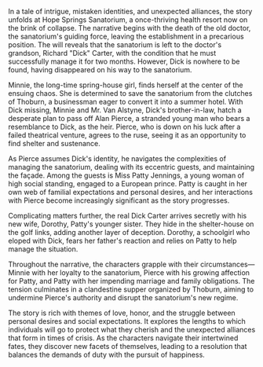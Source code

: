 In a tale of intrigue, mistaken identities, and unexpected alliances, the story unfolds at Hope Springs Sanatorium, a once-thriving health resort now on the brink of collapse. The narrative begins with the death of the old doctor, the sanatorium's guiding force, leaving the establishment in a precarious position. The will reveals that the sanatorium is left to the doctor's grandson, Richard "Dick" Carter, with the condition that he must successfully manage it for two months. However, Dick is nowhere to be found, having disappeared on his way to the sanatorium.

Minnie, the long-time spring-house girl, finds herself at the center of the ensuing chaos. She is determined to save the sanatorium from the clutches of Thoburn, a businessman eager to convert it into a summer hotel. With Dick missing, Minnie and Mr. Van Alstyne, Dick's brother-in-law, hatch a desperate plan to pass off Alan Pierce, a stranded young man who bears a resemblance to Dick, as the heir. Pierce, who is down on his luck after a failed theatrical venture, agrees to the ruse, seeing it as an opportunity to find shelter and sustenance.

As Pierce assumes Dick's identity, he navigates the complexities of managing the sanatorium, dealing with its eccentric guests, and maintaining the façade. Among the guests is Miss Patty Jennings, a young woman of high social standing, engaged to a European prince. Patty is caught in her own web of familial expectations and personal desires, and her interactions with Pierce become increasingly significant as the story progresses.

Complicating matters further, the real Dick Carter arrives secretly with his new wife, Dorothy, Patty's younger sister. They hide in the shelter-house on the golf links, adding another layer of deception. Dorothy, a schoolgirl who eloped with Dick, fears her father's reaction and relies on Patty to help manage the situation.

Throughout the narrative, the characters grapple with their circumstances—Minnie with her loyalty to the sanatorium, Pierce with his growing affection for Patty, and Patty with her impending marriage and family obligations. The tension culminates in a clandestine supper organized by Thoburn, aiming to undermine Pierce's authority and disrupt the sanatorium's new regime.

The story is rich with themes of love, honor, and the struggle between personal desires and social expectations. It explores the lengths to which individuals will go to protect what they cherish and the unexpected alliances that form in times of crisis. As the characters navigate their intertwined fates, they discover new facets of themselves, leading to a resolution that balances the demands of duty with the pursuit of happiness.